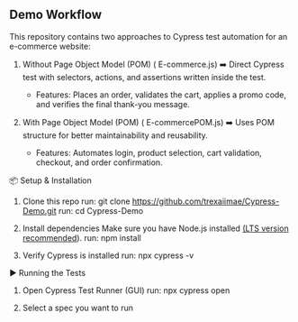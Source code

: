 ## Demo Workflow

This repository contains two approaches to Cypress test automation for an e-commerce website:

1. Without Page Object Model (POM) ( E-commerce.js)
   ➡️ Direct Cypress test with selectors, actions, and assertions written inside the test.
    * Features: Places an order, validates the cart, applies a promo code, and verifies the final thank-you message.

2. With Page Object Model (POM) ( E-commercePOM.js)
  ➡️ Uses POM structure for better maintainability and reusability.
    * Features: Automates login, product selection, cart validation, checkout, and order confirmation.

📦 Setup & Installation

1. Clone this repo
run: git clone https://github.com/trexaiimae/Cypress-Demo.git
run: cd Cypress-Demo

 2. Install dependencies
Make sure you have Node.js installed [(LTS version recommended]([url](https://nodejs.org/en))).
run: npm install

3. Verify Cypress is installed
run: npx cypress -v

▶️ Running the Tests

1. Open Cypress Test Runner (GUI)
run: npx cypress open

2. Select a spec you want to run
